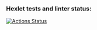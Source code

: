 ### Hexlet tests and linter status:
[![Actions Status](https://github.com/Flase/devops-for-programmers-project-77/actions/workflows/hexlet-check.yml/badge.svg)](https://github.com/Flase/devops-for-programmers-project-77/actions)